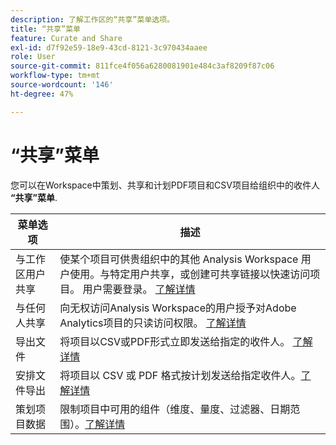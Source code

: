 ```yaml
---
description: 了解工作区的“共享”菜单选项。
title: “共享”菜单
feature: Curate and Share
exl-id: d7f92e59-18e9-43cd-8121-3c970434aaee
role: User
source-git-commit: 811fce4f056a6280081901e484c3af8209f87c06
workflow-type: tm+mt
source-wordcount: '146'
ht-degree: 47%

---
```


# “共享”菜单

您可以在Workspace中策划、共享和计划PDF项目和CSV项目给组织中的收件人 **“共享”菜单**.

| 菜单选项 | 描述 |
|---|---|
| 与工作区用户共享 | 使某个项目可供贵组织中的其他 Analysis Workspace 用户使用。与特定用户共享，或创建可共享链接以快速访问项目。 用户需要登录。 [了解详情](/help/analysis-workspace/curate-share/share-projects.md) |
| 与任何人共享 | 向无权访问Analysis Workspace的用户授予对Adobe Analytics项目的只读访问权限。 [了解详情](/help/analysis-workspace/curate-share/share-projects.md) |
| 导出文件 | 将项目以CSV或PDF形式立即发送给指定的收件人。 [了解详情](/help/analysis-workspace/export/t-schedule-report.md) |
| 安排文件导出 | 将项目以 CSV 或 PDF 格式按计划发送给指定收件人。[了解详情](/help/analysis-workspace/export/t-schedule-report.md) |
| 策划项目数据 | 限制项目中可用的组件（维度、量度、过滤器、日期范围）。[了解详情](/help/analysis-workspace/curate-share/curate.md) |
